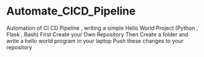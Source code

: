 # Automate_CICD_Pipeline
Automation of CI CD Pipeline , writing a simple Hello World Project (Python , Flask , Bash)
First Create your Own Repository
Then Create a folder and write a hello world program in your laptop
Push these changes to your repository
